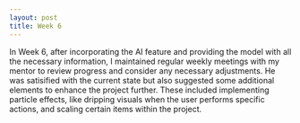 ```yaml
---
layout: post
title: Week 6
---
```

In Week 6, after incorporating the AI feature and providing the model with all the necessary information, I maintained regular weekly meetings with my mentor to review progress and consider any necessary adjustments. He was satisified with the current state but also suggested some additional elements to enhance the project further. These included implementing particle effects, like dripping visuals when the user performs specific actions, and scaling certain items within the project.
